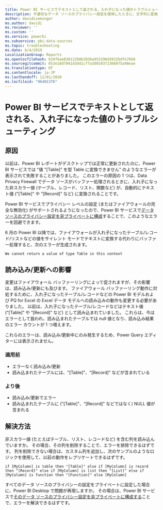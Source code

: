 ```yaml
---
title: Power BI サービスでテキストとして返される、入れ子になった値のトラブルシューティング
description: 不適切なデータ ソースのプライバシー設定を使用したときに、文字列に変換される入れ子になった値を修正する方法について説明します
author: davidiseminger
ms.author: davidi
ms.reviewer: ''
ms.custom: ''
ms.service: powerbi
ms.subservice: pbi-data-sources
ms.topic: troubleshooting
ms.date: 6/4/2019
LocalizationGroup: Reports
ms.openlocfilehash: b34f6ae838122b0b2036a953296d5032bdfe76b8
ms.sourcegitcommit: 653e18d7041d3dd1cf7a38010372366975a98eae
ms.translationtype: HT
ms.contentlocale: ja-JP
ms.lasthandoff: 12/01/2020
ms.locfileid: "96401376"
---
```

# <a name="troubleshooting-nested-values-returned-as-text-in-power-bi-service"></a>Power BI サービスでテキストとして返される、入れ子になった値のトラブルシューティング

## <a name="cause"></a>原因

以前は、Power BI レポートがデスクトップでは正常に更新されたのに、Power BI サービスでは "値 "[Table]" を型 Table に変換できません" のようなエラーが表示されて失敗することがありました。 このエラーの原因の 1 つは、Data Privacy Firewall でデータ ソースがバッファー処理されるときに、入れ子になった非スカラー値 (テーブル、レコード、リスト、関数など) が、自動的にテキスト値 ("[Table]" や "[Record]" など) に変換されることです。

Power BI サービスでプライバシー レベルの設定 (またはファイアウォールの完全な無効化) がサポートされるようになったので、Power BI サービスで[データ ソースのプライバシー設定を非プライベートに構成](https://powerbi.microsoft.com/blog/privacy-levels-for-cloud-data-sources/)することで、このようなエラーを回避できます。

6 月の Power BI 以降では、ファイアウォールが入れ子になったテーブル/レコード/リストなどの値をサイレント モードでテキストに変換する代わりにバッファー処理すると、次のエラーが生成されます。 

`We cannot return a value of type Table in this context`

## <a name="effect-on-loadrefresh"></a>読み込み/更新への影響

変更はファイアウォール バッファーリングによって促されますが、その影響は、読み込み/更新にも及びます。 ファイアウォール バッファーリング動作に対処するために、入れ子になったテーブル/レコードなどの Power BI モデルおよび PQ for Excel の Excel データ モデルへの読み込みの動作も変更する必要がありました。 以前は、入れ子になったテーブル/レコードなどはテキスト値 (“[Table]” や “[Record]” など) として読み込まれていました。 これらは、今はエラーとして扱われ、読み込まれたテーブルでは null 値となり、読み込み結果のエラー カウントが 1 つ増えます。

これらのエラーは、読み込み/更新中にのみ発生するため、Power Query エディターには表示されません。

### <a name="before"></a>適用前

- エラーなく読み込み/更新
- 読み込まれたテーブルには、"[Table]"、“[Record]” などが含まれている
 

### <a name="after"></a>より後

- 読み込み/更新でエラー
- 読み込まれたテーブルに ("[Table]"、“[Record]” などではなく) NULL 値が含まれる
 

## <a name="resolution"></a>解決方法

非スカラー値 (たとえばテーブル、リスト、レコードなど) を含む列を読み込んでいますか。
その場合、その列を削除することで、エラーを排除できるはずです。
列を削除できない場合は、カスタム列を追加し、次のサンプルのようなロジックを使用して、以前の動作をレプリケートできるはずです。

`if [MyColumn] is table then "[Table]" else if [MyColumn] is record then "[Record]" else if [MyColumn] is list then "[List]" else if [MyColumn] is function then "[Function]" else [MyColumn]`

すべてのデータ ソースのプライバシーの設定をプライベートに設定した場合に、Power BI Desktop で問題が再現しますか。
その場合は、Power BI サービスで[そのデータ ソースのプライバシー設定を非プライベートに構成する](https://powerbi.microsoft.com/blog/privacy-levels-for-cloud-data-sources/)ことで、エラーを解決できるはずです。
